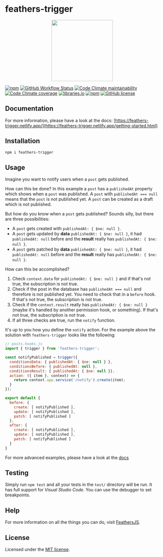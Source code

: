 # feathers-trigger

<p align="center">
  <img src="https://feathers-trigger.netlify.app/img/logo.svg" width="200">
</p>

[![npm](https://img.shields.io/npm/v/feathers-trigger)](https://www.npmjs.com/package/feathers-trigger)
[![GitHub Workflow Status](https://img.shields.io/github/workflow/status/fratzinger/feathers-trigger/Node.js%20CI)](https://github.com/fratzinger/feathers-trigger/actions/workflows/node.js.yml?query=branch%3Amain++)
[![Code Climate maintainability](https://img.shields.io/codeclimate/maintainability/fratzinger/feathers-trigger)](https://codeclimate.com/github/fratzinger/feathers-trigger)
[![Code Climate coverage](https://img.shields.io/codeclimate/coverage/fratzinger/feathers-trigger)](https://codeclimate.com/github/fratzinger/feathers-trigger)
[![libraries.io](https://img.shields.io/librariesio/release/npm/feathers-trigger)](https://libraries.io/npm/feathers-trigger)
[![npm](https://img.shields.io/npm/dm/feathers-trigger)](https://www.npmjs.com/package/feathers-trigger)
[![GitHub license](https://img.shields.io/github/license/fratzinger/feathers-trigger)](https://github.com/fratzinger/feathers-trigger/blob/master/LICENSE)

## Documentation

For more information, please have a look at the docs: [https://feathers-trigger.netlify.app/](https://feathers-trigger.netlify.app/getting-started.html)

## Installation

```bash
npm i feathers-trigger
```

## Usage

Imagine you want to notify users when a `post` gets published.

How can this be done? In this example a `post` has a `publishedAt` property which shows when a `post` was published. A `post` with `publishedAt === null` means that the `post` is not published yet. A `post` can be created as a draft which is not published.

But how do you know when a `post` gets published? Sounds silly, but there are three possibilities:
- A `post` gets created with `publishedAt: { $ne: null }`.
- A `post` gets updated by **data** `publishedAt: { $ne: null }`, it had `publishedAt: null` before and the **result** really has `publishedAt: { $ne: null }`.
- A `post` gets patched by **data** `publishedAt: { $ne: null }`, it had `publishedAt: null` before and the **result** really has `publishedAt: { $ne: null }`.

How can this be accomplished?
1. Check `context.data` for `publishedAt: { $ne: null }` and if that's not true, the subscription is not true.
2. Check if the post in the database has `publishedAt === null` and therefore is not published yet. You need to check that in a `before` hook. If that's not true, the subscription is not true.
3. Check if the `context.result` really has `publishedAt: { $ne: null }` (maybe it's handled by another permission hook, or something). If that's not true, the subscription is not true.
4. If all three checks are true, run the `notify` function.


It's up to you how you define the `notify` action. For the example above the solution with `feathers-trigger` looks like the following:

```js
// posts.hooks.js
import { trigger } from 'feathers-trigger';

const notifyPublished = trigger({
  conditionsData: { publishedAt: { $ne: null } },
  conditionsBefore: { publishedAt: null },
  conditionsResult: { publishedAt: { $ne: null }},
  action: ({ item }, context) => {
    return context.app.service('/notify').create(item);
  }
});

export default {
  before: {
    create: [ notifyPublished ],
    update: [ notifyPublished ],
    patch: [ notifyPublished ]
  },
  after: {
    create: [ notifyPublished ],
    update: [ notifyPublished ],
    patch: [ notifyPublished ]
  }
}
```

For more advanced examples, please have a look at the [docs](https://feathers-trigger.netlify.app/getting-started.html)

## Testing

Simply run `npm test` and all your tests in the `test/` directory will be run. It has full support for *Visual Studio Code*. You can use the debugger to set breakpoints.

## Help

For more information on all the things you can do, visit [FeathersJS](http://docs.feathersjs.com).

## License

Licensed under the [MIT license](LICENSE).